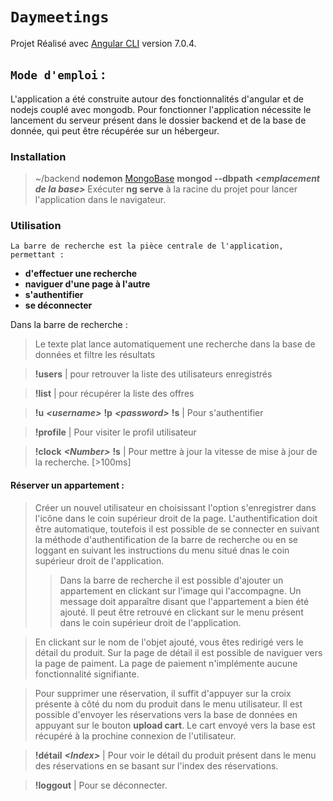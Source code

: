 # `Daymeetings`

Projet Réalisé avec [Angular CLI](https://github.com/angular/angular-cli) version 7.0.4.

## `Mode d'emploi` : 

L'application a été construite autour des fonctionnalités d'angular et de nodejs couplé avec mongodb.
Pour fonctionner l'application nécessite le lancement du serveur présent dans le dossier backend et de la base de donnée, qui peut être récupérée sur un hébergeur.

### Installation

>~/backend **nodemon**
>[MongoBase](https://google.com)
**mongod --dbpath** ***<***emplacement de la base***>***
>Exécuter **ng serve** à la racine du projet pour lancer l'application dans le navigateur.

### Utilisation

`La barre de recherche est la pièce centrale de l'application, permettant :`
- **d'effectuer une recherche**
- **naviguer d'une page à l'autre**
- **s'authentifier**
- **se déconnecter**

Dans la barre de recherche :
>Le texte plat lance automatiquement une recherche dans la base de données et filtre les résultats

>**!users** | pour retrouver la liste des utilisateurs enregistrés

>**!list** | pour récupérer la liste des offres

>**!u** ***<**username**>*** **!p** ***<**password**>*** **!s** | Pour s'authentifier

>**!profile**  | Pour visiter le profil utilisateur

>**!clock** ***<**Number**>*** **!s** | Pour mettre à jour la vitesse de mise à jour de la recherche. [>100ms]

#### Réserver un appartement :

>Créer un nouvel utilisateur en choisissant l'option s'enregistrer dans l'icône dans le coin supérieur droit de la page.
>L'authentification doit être automatique, toutefois il est possible de se connecter en suivant la méthode d'authentification de la barre de recherche ou en se loggant en suivant les instructions du menu situé dnas le coin supérieur droit de l'application.
>> Dans la barre de recherche il est possible d'ajouter un appartement en clickant sur l'image qui l'accompagne. Un message doit apparaître disant que l'appartement a bien été ajouté. Il peut être retrouvé en clickant sur le menu présent dans le coin supérieur droit de l'application.

> En clickant sur le nom de l'objet ajouté, vous êtes redirigé vers le détail du produit.
>Sur la page de détail il est possible de naviguer vers la page de paiment. La page de paiement n'implémente aucune fonctionnalité signifiante.

> Pour supprimer une réservation, il suffit d'appuyer sur la croix présente à côté du nom du produit dans le menu utilisateur.
>Il est possible d'envoyer les réservations vers la base de données en appuyant sur le bouton **upload cart**.
>Le cart envoyé vers la base est récupéré à la prochine connexion de l'utilisateur.

>**!détail** ***<**Index**>*** | Pour voir le détail du produit présent dans le menu des réservations en se basant sur l'index des réservations.

>**!loggout** | Pour se déconnecter.

<!-- 
## Development server

Run `ng serve` for a dev server. Navigate to `http://localhost:4200/`. The app will automatically reload if you change any of the source files.

## Code scaffolding

Run `ng generate component component-name` to generate a new component. You can also use `ng generate directive|pipe|service|class|guard|interface|enum|module`.

## Build

Run `ng build` to build the project. The build artifacts will be stored in the `dist/` directory. Use the `--prod` flag for a production build.

## Running unit tests

Run `ng test` to execute the unit tests via [Karma](https://karma-runner.github.io).

## Running end-to-end tests

Run `ng e2e` to execute the end-to-end tests via [Protractor](http://www.protractortest.org/).

## Further help

To get more help on the Angular CLI use `ng help` or go check out the [Angular CLI README](https://github.com/angular/angular-cli/blob/master/README.md). -->
